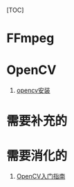 [TOC]

# FFmpeg





# OpenCV

1. [opencv安装](http://106.15.37.116/2018/03/25/opencv-install/)





# 需要补充的







# 需要消化的



1. [OpenCV入门指南](https://blog.csdn.net/morewindows/article/category/1291764)

